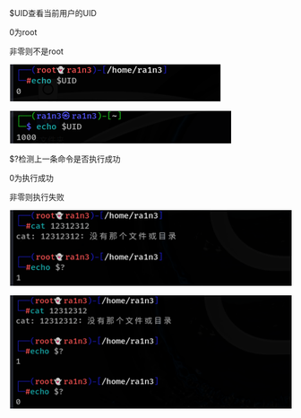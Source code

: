 $UID查看当前用户的UID

0为root

非零则不是root

![image-20250310082306759](./assets/image-20250310082306759.png)

![image-20250310082308185](./assets/image-20250310082308185.png)

$?检测上一条命令是否执行成功

0为执行成功

非零则执行失败

![image-20250310082312000](./assets/image-20250310082312000.png)

![image-20250310082313280](./assets/image-20250310082313280.png)